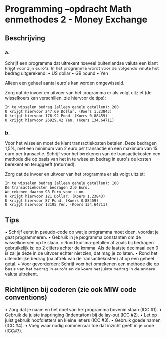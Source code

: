 # Programming –opdracht Math enmethodes 2 - Money Exchange

## Beschrijving

### a.
Schrijf een programma dat uitrekent hoeveel buitenlandse valuta een klant krijgt voor zijn euro's. In het programma wordt voor de volgende valuta het bedrag uitgerekend:
• US dollar
• GB pound
• Yen

Alleen een geheel aantal euro's kan worden omgewisseld.

Zorg dat de invoer en uitvoer van het programma er als volgt uitziet (de wisselkoers kan verschillen, zie hiervoor de tips):
```
In te wisselen bedrag (alleen gehele getallen): 200
U krijgt hiervoor 247.69 Dollar. (Koers 1.23843)
U krijgt hiervoor 176.92 Pond. (Koers 0.88459)
U krijgt hiervoor 26929.42 Yen. (Koers 134.64711)
```

### b.
Voor het wisselen moet de klant transactiekosten betalen. Deze bedragen 1,5%, met een minimum van 2 euro per transactie en een maximum van 15 euro per transactie. Schrijf voor het berekenen van de transactiekosten een methode die op basis van het in te wisselen bedrag in euro's de kosten berekent en teruggeeft (returned).

Zorg dat de invoer en uitvoer van het programma er als volgt uitziet:
```
In te wisselen bedrag (alleen gehele getallen): 100
De transactiekosten bedragen 2.0 Euro.
We rekenen daarom 98 Euro voor u om.
U krijgt hiervoor 121 Dollar. (Koers 1.23843)
U krijgt hiervoor 87 Pond. (Koers 0.88459)
U krijgt hiervoor 13195 Yen. (Koers 134.64711)
```

## Tips
• Schrijf eerst in pseudo-code op wat je programma moet doen, voordat je gaat programmeren.
• Gebruik in je programma constanten om de wisselkoersen op te slaan.
• Rond komma-getallen af zoals bij bedragen gebruikelijk is: op 2 cijfers achter de komma. Als de laatste decimaal een 0 is zal je deze in de uitvoer echter niet zien, dat mag je zo laten.
• Rond het uiteindelijke bedrag (na aftrek van de transactiekosten) af op een geheel getal.
• Voor gevorderden: Schrijf voor het omrekenen een methode die op basis van het bedrag in euro's en de koers het juiste bedrag in de andere valuta uitrekent.

## Richtlijnen bij coderen (zie ook MIW code conventions)
• Zorg dat je naam en het doel van het programma bovenin staan (ICC #1).
• Gebruik de juiste inspringing (indentation) bij de lay-out (ICC #2).
• Let op juist gebruik hoofdletters en kleine letters (ICC #3).
• Gebruik goede namen (ICC #4).
• Voeg waar nodig commentaar toe dat inzicht geeft in je code (ICC#7).